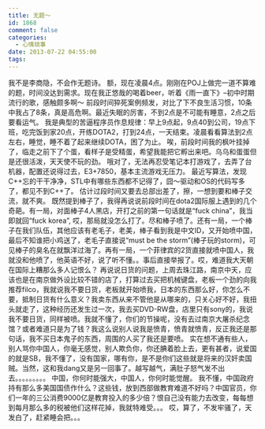 ```yaml
---
title: 无题～
id: 1868
comment: false
categories:
  - 心情琐事
date: 2013-07-22 04:55:00
tags:
---
```


我不是李商隐，不会作无题诗。
额，现在凌晨4点。刚刚在POJ上做完一道不算难的题，时间没达到需求。现在我正悠哉的喝着beer，听着《雨一直下》–初中时期流行的歌，感触颇多啊～
前段时间猝死案例频发，对比了下不良生活习惯，10条中我占了8条，真是高危啊。最近失眠的厉害，不到2点是不可能有睡意，2点之后要看运气。
我是典型的苦逼程序员作息规律：早上9点起，9点40到公司，19点下班，吃完饭到家20点，开练DOTA2，打到24点，一天结束。凌晨看看算法到2点左右，睡觉，睡不着了起来继续DOTA，困了为止。
唉，前段时间我的枫叶挂掉了，临走之前下了个蛋，看样子是受精蛋，希望我能把它孵出来吧。乌乌和蛋蛋但是还很活泼，天天使不玩的劲。
哦对了，无法再忍受笔记本打游戏了，去弄了台机器，配置还说得过去，E3+7850，基本主流游戏无压力。
最近写算法，发现C++忘的干干净净，STL中有哪些东西都不记得了，囧～驱动和OS的代码写多了，都见不到C++了。
估计过段时间又要去总部出差了，擦，一想到要和棒子交流，就不爽。
既然提到棒子了，我得再说说前段时间在dota2国际服上遇到的几个奇葩。有一局，对面棒子4人黑店，开打之前的第一句话就是“fuck china”，我当即就回“fuck korea”, 哎，那局就没怎么打了。尽和棒子喷了。还有一局，一个棒子在我们队伍，其他应该有老毛子，老美，棒子看到我是中文ID，又开始喷中国，最后不知谁把小鸡送了，老毛子直接说“must be the storm”(棒子玩的storm)，可见棒子的臭名在就飘洋过海了。再有一局，一个菲律宾的2货直接就喷中国人，我就没和他喷了，他英语不好，说了听不懂。。事后直接举报了。哎，难道我大天朝在国际上糟那么多人记恨么？
再说说日货的问题，上周去珠江路，南京中天，应该也是在南京做外设比较不错的店了，打算过去买把机械键盘，老板一个劲的向我推荐filco，我就说我不要日货，老板就开始喷我，日本的东西那么好，你怎么不要，抵制日货有什么意义？我卖东西从来不管他是从哪来的，只关心好不好，我扭头就走了，这种经历还发生过一次，我去买DVD-RW盘，店里只有sony的，我说我不要日货，同样被喷。我就不懂了，你们的节操呢，没有去过南京大屠杀纪念馆？或者难道只是为了钱？我这么说别人说我是愤青，愤青就愤青，反正我还是那句话，我不买日本鬼子的东西，周围的人买了我还是要喷。
实在想不通有些人，别人骂你中国人，你毫无感觉，别人欺负你，你还腆着脸上去，更有甚者，说爱国的就是SB，我不懂了，没有国家，哪有你，是不是你们这些就是将来的汉奸卖国贼。当然，这和我dang又是另一回事了。越写越气，满肚子怒气发不出去。。。。。。。。。
中国，你何时能强大，中国人，你何时能觉醒。
我不懂，中国政府持有那么多美国国债作什么？这些钱，放到西部做教育难道不好吗？中国官员，你们一年的三公消费9000亿是教育投入的多少倍？恨自己没有能力去改变，每每想到每月那么多的税被他们这样花掉，我就特难受。。。
哎，算了，不发牢骚了，天发白了，赶紧睡会把。。。